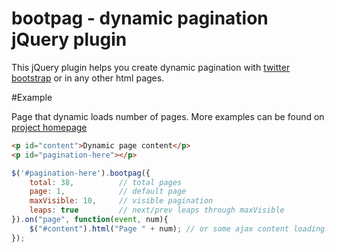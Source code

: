 bootpag - dynamic pagination jQuery plugin
==========================================

This jQuery plugin helps you create dynamic pagination with [twitter bootstrap](http://twitter.github.com/bootstrap) or in any other html pages.

#Example

Page that dynamic loads number of pages.
More examples can be found on [project homepage](http://botmonster.github.com/jquery-bootpag)

```html
<p id="content">Dynamic page content</p>
<p id="pagination-here"></p>
```

```javascript
$('#pagination-here').bootpag({
    total: 38,          // total pages
    page: 1,            // default page
    maxVisible: 10,     // visible pagination
    leaps: true         // next/prev leaps through maxVisible
}).on("page", function(event, num){
    $("#content").html("Page " + num); // or some ajax content loading...
}); 

```
